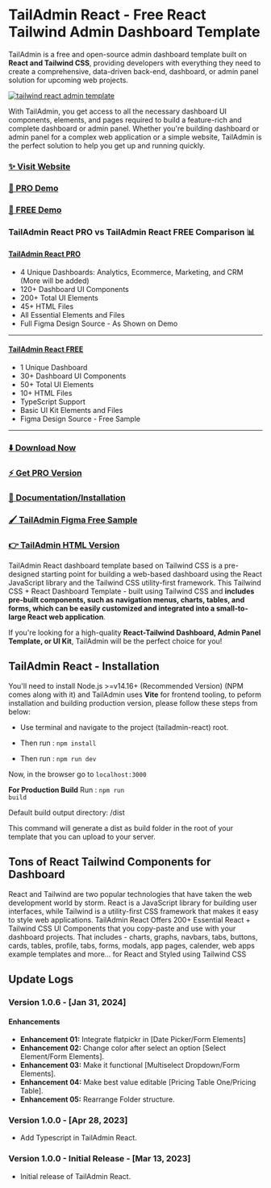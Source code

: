 # TailAdmin React - Free React Tailwind Admin Dashboard Template

TailAdmin is a free and open-source admin dashboard template built on **React and Tailwind CSS**, providing developers with everything they need to create a comprehensive, data-driven back-end,
dashboard, or admin panel solution for upcoming web projects.

[![tailwind react admin template](https://ucarecdn.com/d2a6daed-eb9c-4c2f-8a95-4419c450e23a/tailadminreact.jpg)](https://react-demo.tailadmin.com/)

With TailAdmin, you get access to all the necessary dashboard UI components, elements, and pages required to build a feature-rich and complete dashboard or admin panel. Whether you're building dashboard or admin panel for a complex web application or a simple website, TailAdmin is the perfect solution to help you get up and running quickly.

### [✨ Visit Website](https://tailadmin.com/)

### [🚀 PRO Demo](https://react-demo.tailadmin.com/)

### [🚀 FREE Demo](https://free-react-demo.tailadmin.com/)

### TailAdmin React PRO vs TailAdmin React FREE Comparison 📊

#### [TailAdmin React PRO](https://react-demo.tailadmin.com/)

-   4 Unique Dashboards: Analytics, Ecommerce, Marketing, and CRM (More will be added)
-   120+ Dashboard UI Components
-   200+ Total UI Elements
-   45+ HTML Files
-   All Essential Elements and Files
-   Full Figma Design Source - As Shown on Demo

---

#### [TailAdmin React FREE](https://free-react-demo.tailadmin.com/)

-   1 Unique Dashboard
-   30+ Dashboard UI Components
-   50+ Total UI Elements
-   10+ HTML Files
-   TypeScript Support
-   Basic UI Kit Elements and Files
-   Figma Design Source - Free Sample

---

### [⬇️ Download Now](https://tailadmin.com/download)

### [⚡ Get PRO Version](https://tailadmin.com/pricing)

### [📄 Documentation/Installation](https://tailadmin.com/docs)

### [🖌️ TailAdmin Figma Free Sample](https://www.figma.com/community/file/1214477970819985778)

### [👉 TailAdmin HTML Version](https://github.com/TailAdmin/tailadmin-free-tailwind-dashboard-template)

TailAdmin React dashboard template based on Tailwind CSS is a pre-designed starting point for building a web-based dashboard using the React JavaScript library and the Tailwind CSS utility-first framework. This Tailwind CSS + React Dashboard Template - built using Tailwind CSS and **includes pre-built components, such as navigation menus, charts, tables, and forms, which can be easily customized and integrated into a small-to-large React web application**.

If you're looking for a high-quality **React-Tailwind Dashboard, Admin Panel Template, or UI Kit**, TailAdmin will be the perfect choice for you!

## TailAdmin React - Installation

You'll need to install Node.js >=v14.16+ (Recommended Version) (NPM comes along with it) and TailAdmin uses **Vite** for frontend tooling, to peform installation and building production version, please follow these steps from below:

-   Use terminal and navigate to the project (tailadmin-react) root.

-   Then run : <code>npm install</code>

-   Then run : <code>npm run dev</code>

Now, in the browser go to <code>localhost:3000</code>

**For Production Build**
Run : <code>npm run build</code>

Default build output directory: /dist

This command will generate a dist as build folder in the root of your template that you can upload to your server.

## Tons of React Tailwind Components for Dashboard

React and Tailwind are two popular technologies that have taken the web development world by storm. React is a JavaScript library for building user interfaces, while Tailwind is a utility-first CSS framework that makes it easy to style web applications. TailAdmin React Offers 200+ Essential React + Tailwind CSS UI Components that you copy-paste and use with your dashboard projects. That includes - charts, graphs, navbars, tabs, buttons, cards, tables, profile, tabs, forms, modals, app pages, calender, web apps example templates and more... for React and Styled using Tailwind CSS

## Update Logs

### Version 1.0.6 - [Jan 31, 2024]

#### Enhancements

-   **Enhancement 01:** Integrate flatpickr in [Date Picker/Form Elements]
-   **Enhancement 02:** Change color after select an option [Select Element/Form Elements].
-   **Enhancement 03:** Make it functional [Multiselect Dropdown/Form Elements].
-   **Enhancement 04:** Make best value editable [Pricing Table One/Pricing Table].
-   **Enhancement 05:** Rearrange Folder structure.

### Version 1.0.0 - [Apr 28, 2023]

-   Add Typescript in TailAdmin React.

### Version 1.0.0 - Initial Release - [Mar 13, 2023]

-   Initial release of TailAdmin React.
